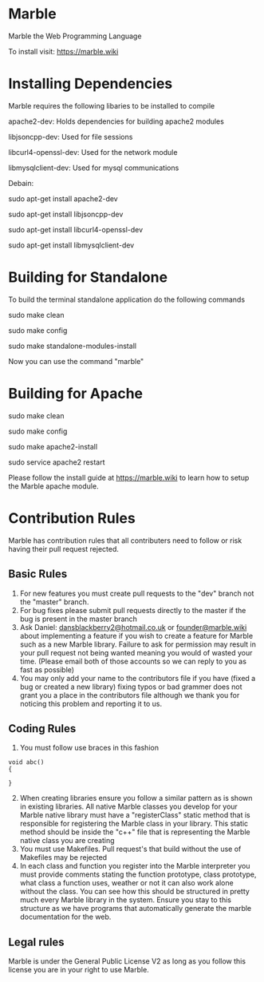 # Marble
Marble the Web Programming Language

To install visit: https://marble.wiki

# Installing Dependencies
Marble requires the following libaries to be installed to compile

apache2-dev: Holds dependencies for building apache2 modules
    
libjsoncpp-dev: Used for file sessions
    
libcurl4-openssl-dev: Used for the network module

libmysqlclient-dev: Used for mysql communications

Debain:

sudo apt-get install apache2-dev

sudo apt-get install libjsoncpp-dev

sudo apt-get install libcurl4-openssl-dev

sudo apt-get install libmysqlclient-dev

# Building for Standalone
To build the terminal standalone application do the following commands

  sudo make clean

  sudo make config
  
  sudo make standalone-modules-install

Now you can use the command "marble"

# Building for Apache
 
 sudo make clean
 
 sudo make config
 
 sudo make apache2-install
 
 sudo service apache2 restart
 
 Please follow the install guide at https://marble.wiki to learn how to setup the Marble apache module.
 
 # Contribution Rules
 Marble has contribution rules that all contributers need to follow or risk having their pull request rejected.
 ## Basic Rules
 1. For new features you must create pull requests to the "dev" branch not the "master" branch.
 2. For bug fixes please submit pull requests directly to the master if the bug is present in the master branch
 3. Ask Daniel: dansblackberry2@hotmail.co.uk or founder@marble.wiki about implementing a feature if you wish to create a feature for Marble such as a new Marble library. Failure to ask for permission may result in your pull request not being wanted meaning you would of wasted your time. (Please email both of those accounts so we can reply to you as fast as possible)
 4. You may only add your name to the contributors file if you have (fixed a bug or created a new library) fixing typos or bad grammer does not grant you a place in the contributors file although we thank you for noticing this problem and reporting it to us.
 ## Coding Rules
 1. You must follow use braces in this fashion
 ```
 void abc()
 {
 
 }
 ```
 2. When creating libraries ensure you follow a similar pattern as is shown in existing libraries. All native Marble classes you develop for your Marble native library must have a "registerClass" static method that is responsible for registering the Marble class in your library. This static method should be inside the "c++" file that is representing the Marble native class you are creating
 3. You must use Makefiles. Pull request's that build without the use of Makefiles may be rejected
 4. In each class and function you register into the Marble interpreter you must provide comments stating the function prototype, class prototype, what class a function uses, weather or not it can also work alone without the class. You can see how this should be structured in pretty much every Marble library in the system. Ensure you stay to this structure as we have programs that automatically generate the marble documentation for the web.
 ## Legal rules
 Marble is under the General Public License V2 as long as you follow this license you are in your right to use Marble.
